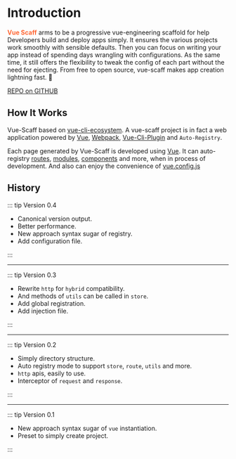 # Introduction

<Bit/>

<font color="#f63"><b>Vue Scaff</b></font> arms to be a progressive vue-engineering scaffold for help Developers build and deploy apps simply. It ensures the various projects work smoothly with sensible defaults. Then you can focus on writing your app instead of spending days wrangling with configurations. As the same time, it still offers the flexibility to tweak the config of each part without the need for ejecting. From free to open source, vue-scaff makes app creation lightning fast. 💯

[REPO on GITHUB](https://github.com/vue-scaff/vue-cli-scaff)

## How It Works

Vue-Scaff based on [vue-cli-ecosystem](https://cli.vuejs.org/). A vue-scaff project is in fact a web application powered by [Vue](http://vuejs.org), [Webpack](http://webpack.js.org/), [Vue-Cli-Plugin](https://cli.vuejs.org/dev-guide/plugin-dev.html) and `Auto-Registry`.

Each page generated by Vue-Scaff is developed using [Vue](https://cli.vuejs.org/). It can auto-registry [routes](https://router.vuejs.org/), [modules](https://vuex.vuejs.org/), [components](https://vuejs.org/v2/api/#Vue-component) and more, when in process of development. And also can enjoy the convenience of [vue.config.js](https://cli.vuejs.org/config/)

## History

::: tip Version 0.4

- Canonical version output.
- Better performance.
- New approach syntax sugar of registry.
- Add configuration file.

:::

---

::: tip Version 0.3

- Rewrite `http` for `hybrid` compatibility.
- And methods of `utils` can be called in `store`.
- Add global registration.
- Add injection file.

:::

---

::: tip Version 0.2

- Simply directory structure.
- Auto registry mode to support `store`, `route`, `utils` and more.
- `http` apis, easily to use.
- Interceptor of `request` and `response`.

:::

---

::: tip Version 0.1

- New approach syntax sugar of `vue` instantiation.
- Preset to simply create project.

:::
